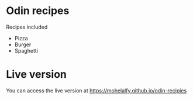 # Odin recipes
Recipes included
- Pizza
- Burger
- Spaghetti
# Live version
You can access the live version at https://mohelalfy.github.io/odin-recipies